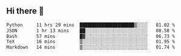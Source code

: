 ## Hi there 👋

<!--START_SECTION:waka-->

```txt
Python     11 hrs 29 mins  ████████████████████▒░░░░   81.02 %
JSON       1 hr 13 mins    ██░░░░░░░░░░░░░░░░░░░░░░░   08.58 %
Bash       57 mins         █▓░░░░░░░░░░░░░░░░░░░░░░░   06.73 %
TeX        16 mins         ▒░░░░░░░░░░░░░░░░░░░░░░░░   01.95 %
Markdown   14 mins         ▒░░░░░░░░░░░░░░░░░░░░░░░░   01.74 %
```

<!--END_SECTION:waka-->

<!--
**OliverShang/OliverShang** is a ✨ _special_ ✨ repository because its `README.md` (this file) appears on your GitHub profile.

Here are some ideas to get you started:

- 🔭 I’m currently working on ...
- 🌱 I’m currently learning ...
- 👯 I’m looking to collaborate on ...
- 🤔 I’m looking for help with ...
- 💬 Ask me about ...
- 📫 How to reach me: ...
- 😄 Pronouns: ...
- ⚡ Fun fact: ...
-->
